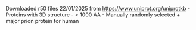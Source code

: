 Downloaded r50 files 22/01/2025 from https://www.uniprot.org/uniprotkb
    - Proteins with 3D structure
    - < 1000 AA
    - Manually randomly selected + major prion protein for human
